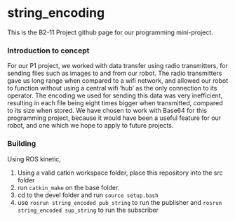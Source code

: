 # string_encoding

This is the B2-11 Project github page for our programming mini-project. 

### Introduction to concept
For our P1 project, we worked with data transfer using radio transmitters, for sending files such as images to and from our robot. The radio transmitters gave us long range when compared to a wifi network, and allowed our robot to function without using a central wifi ‘hub’ as the only connection to its operator. The encoding we used for sending this data was very inefficient, resulting in each file being eight times bigger when transmitted, compared to its size when stored. We have chosen to work with Base64 for this programming project, because it would have been a useful feature for our robot, and one which we hope to apply to future projects.


### Building
Using ROS kinetic,

1) Using a valid catkin workspace folder, place this repository into the src folder
2) run `catkin_make` on the base folder. 
3) cd to the devel folder and run `source setup.bash`
4) use `rosrun string_encoded pub_string` to run the publisher and `rosrun string_encoded sup_string` to run the subscriber